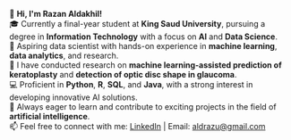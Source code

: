 👋 **Hi, I'm Razan Aldakhil!**  
🎓 Currently a final-year student at **King Saud University**, pursuing a degree in **Information Technology** with a focus on **AI** and **Data Science**.  
💼 Aspiring data scientist with hands-on experience in **machine learning**, **data analytics**, and research.  
📝 I have conducted research on **machine learning-assisted prediction of keratoplasty** and **detection of optic disc shape in glaucoma**.  
💻 Proficient in **Python**, **R**, **SQL**, and **Java**, with a strong interest in developing innovative AI solutions.  
🌱 Always eager to learn and contribute to exciting projects in the field of **artificial intelligence**.  
📫 Feel free to connect with me: [LinkedIn](https://sa.linkedin.com/in/razan-aldakhil-20254526a) | Email: [aldrazu@gmail.com](mailto:aldrazu@gmail.com)  
